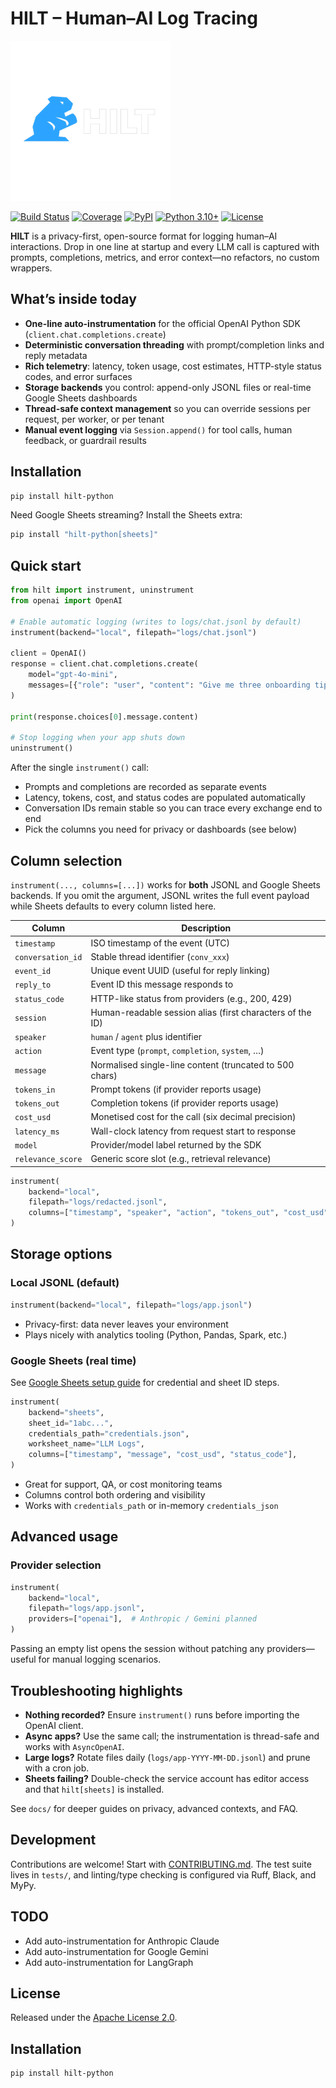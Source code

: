 # HILT – Human–AI Log Tracing

[![HILT logo](docs/logo.png)](https://github.com/Stefen-Taime/hilt-python)

[![Build Status](https://img.shields.io/github/actions/workflow/status/Stefen-Taime/hilt-python/test.yml?branch=main)](https://github.com/Stefen-Taime/hilt-python/actions)
[![Coverage](https://img.shields.io/codecov/c/github/Stefen-Taime/hilt-python)](https://codecov.io/gh/Stefen-Taime/hilt-python)
[![PyPI](https://img.shields.io/pypi/v/hilt-python)](https://pypi.org/project/hilt-python/)
[![Python 3.10+](https://img.shields.io/badge/python-3.10+-blue.svg)](https://www.python.org/downloads/)
[![License](https://img.shields.io/badge/license-Apache--2.0-blue.svg)](LICENSE)

**HILT** is a privacy-first, open-source format for logging human–AI interactions. Drop in one line at startup and every LLM call is captured with prompts, completions, metrics, and error context—no refactors, no custom wrappers.

## What’s inside today

- **One-line auto-instrumentation** for the official OpenAI Python SDK (`client.chat.completions.create`)
- **Deterministic conversation threading** with prompt/completion links and reply metadata
- **Rich telemetry**: latency, token usage, cost estimates, HTTP-style status codes, and error surfaces
- **Storage backends** you control: append-only JSONL files or real-time Google Sheets dashboards
- **Thread-safe context management** so you can override sessions per request, per worker, or per tenant
- **Manual event logging** via `Session.append()` for tool calls, human feedback, or guardrail results

## Installation

```bash
pip install hilt-python
```

Need Google Sheets streaming? Install the Sheets extra:

```bash
pip install "hilt-python[sheets]"
```

## Quick start

```python
from hilt import instrument, uninstrument
from openai import OpenAI

# Enable automatic logging (writes to logs/chat.jsonl by default)
instrument(backend="local", filepath="logs/chat.jsonl")

client = OpenAI()
response = client.chat.completions.create(
    model="gpt-4o-mini",
    messages=[{"role": "user", "content": "Give me three onboarding tips"}],
)

print(response.choices[0].message.content)

# Stop logging when your app shuts down
uninstrument()
```

After the single `instrument()` call:

- Prompts and completions are recorded as separate events
- Latency, tokens, cost, and status codes are populated automatically
- Conversation IDs remain stable so you can trace every exchange end to end
- Pick the columns you need for privacy or dashboards (see below)

## Column selection

`instrument(..., columns=[...])` works for **both** JSONL and Google Sheets backends. If you omit the argument, JSONL writes the full event payload while Sheets defaults to every column listed here.

| Column            | Description                                                     |
| ----------------- | --------------------------------------------------------------- |
| `timestamp`       | ISO timestamp of the event (UTC)                                |
| `conversation_id` | Stable thread identifier (`conv_xxx`)                           |
| `event_id`        | Unique event UUID (useful for reply linking)                    |
| `reply_to`        | Event ID this message responds to                               |
| `status_code`     | HTTP-like status from providers (e.g., 200, 429)                |
| `session`         | Human-readable session alias (first characters of the ID)       |
| `speaker`         | `human` / `agent` plus identifier                               |
| `action`          | Event type (`prompt`, `completion`, `system`, …)                |
| `message`         | Normalised single-line content (truncated to 500 chars)         |
| `tokens_in`       | Prompt tokens (if provider reports usage)                       |
| `tokens_out`      | Completion tokens (if provider reports usage)                   |
| `cost_usd`        | Monetised cost for the call (six decimal precision)             |
| `latency_ms`      | Wall-clock latency from request start to response               |
| `model`           | Provider/model label returned by the SDK                        |
| `relevance_score` | Generic score slot (e.g., retrieval relevance)                  |

```python
instrument(
    backend="local",
    filepath="logs/redacted.jsonl",
    columns=["timestamp", "speaker", "action", "tokens_out", "cost_usd"],
)
```

## Storage options

### Local JSONL (default)

```python
instrument(backend="local", filepath="logs/app.jsonl")
```

- Privacy-first: data never leaves your environment
- Plays nicely with analytics tooling (Python, Pandas, Spark, etc.)

### Google Sheets (real time)

See [Google Sheets setup guide](docs/google_sheets_setup.md) for credential and sheet ID steps.

```python
instrument(
    backend="sheets",
    sheet_id="1abc...",
    credentials_path="credentials.json",
    worksheet_name="LLM Logs",
    columns=["timestamp", "message", "cost_usd", "status_code"],
)
```

- Great for support, QA, or cost monitoring teams
- Columns control both ordering and visibility
- Works with `credentials_path` or in-memory `credentials_json`

## Advanced usage

### Provider selection

```python
instrument(
    backend="local",
    filepath="logs/app.jsonl",
    providers=["openai"],  # Anthropic / Gemini planned
)
```

Passing an empty list opens the session without patching any providers—useful for manual logging scenarios.

## Troubleshooting highlights

- **Nothing recorded?** Ensure `instrument()` runs before importing the OpenAI client.
- **Async apps?** Use the same call; the instrumentation is thread-safe and works with `AsyncOpenAI`.
- **Large logs?** Rotate files daily (`logs/app-YYYY-MM-DD.jsonl`) and prune with a cron job.
- **Sheets failing?** Double-check the service account has editor access and that `hilt[sheets]` is installed.

See `docs/` for deeper guides on privacy, advanced contexts, and FAQ.

## Development

Contributions are welcome! Start with [CONTRIBUTING.md](CONTRIBUTING.md). The test suite lives in `tests/`, and linting/type checking is configured via Ruff, Black, and MyPy.

## TODO

- Add auto-instrumentation for Anthropic Claude
- Add auto-instrumentation for Google Gemini
- Add auto-instrumentation for LangGraph

## License

Released under the [Apache License 2.0](LICENSE).
## Installation

```bash
pip install hilt-python
```
